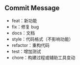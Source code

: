 ## Commit Message

* feat：新功能
* fix：修复 bug
* docs：文档
* style：代码格式（不影响功能）
* refactor：重构代码
* test：增加测试
* chore：构建过程或辅助工具变动


